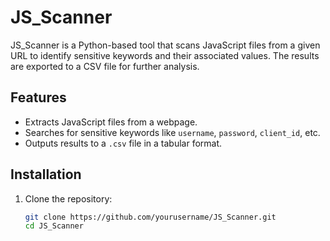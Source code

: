 # JS_Scanner

JS_Scanner is a Python-based tool that scans JavaScript files from a given URL to identify sensitive keywords and their associated values. The results are exported to a CSV file for further analysis.

## Features
- Extracts JavaScript files from a webpage.
- Searches for sensitive keywords like `username`, `password`, `client_id`, etc.
- Outputs results to a `.csv` file in a tabular format.

## Installation
1. Clone the repository:
   ```bash
   git clone https://github.com/yourusername/JS_Scanner.git
   cd JS_Scanner
